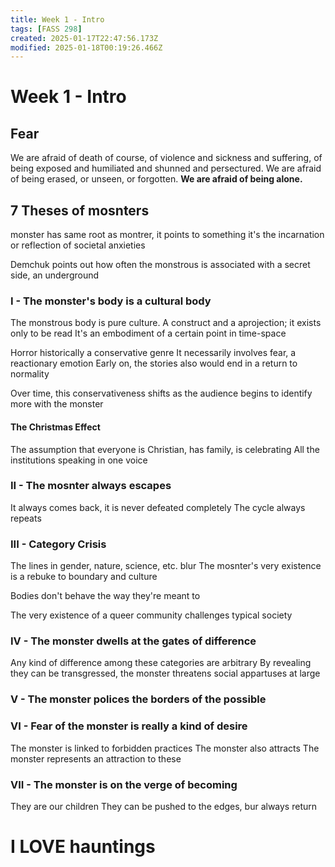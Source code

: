 ```yaml
---
title: Week 1 - Intro
tags: [FASS 298]
created: 2025-01-17T22:47:56.173Z
modified: 2025-01-18T00:19:26.466Z
---
```


# Week 1 - Intro

## Fear
We are afraid of death of course, of violence and sickness and suffering, of being exposed and humiliated and shunned and persectured. We are afraid of being erased, or unseen, or forgotten. **We are afraid of being alone.**

## 7 Theses of mosnters
monster has same root as montrer, it points to something
it's the incarnation or reflection of societal anxieties

Demchuk points out how often the monstrous is associated with a secret side, an underground


### I - The monster's body is a cultural body
The monstrous body is pure culture. A construct and a aprojection; it exists only to be read
It's an embodiment of a certain point in time-space

Horror historically a conservative genre
It necessarily involves fear, a reactionary emotion
Early on, the stories also would end in a return to normality

Over time, this conservativeness shifts as the audience begins to identify more with the monster

#### The Christmas Effect
The assumption that everyone is Christian, has family, is celebrating
All the institutions speaking in one voice

### II - The mosnter always escapes
It always comes back, it is never defeated completely
The cycle always repeats

### III - Category Crisis
The lines in gender, nature, science, etc. blur
The mosnter's very existence is a rebuke to boundary and culture

Bodies don't behave the way they're meant to

The very existence of a queer community challenges typical society

### IV - The monster dwells at the gates of difference
Any kind of difference among these categories are arbitrary
By revealing they can be transgressed, the monster threatens social appartuses at large

### V - The monster polices the borders of the possible

### VI - Fear of the monster is really a kind of desire
The monster is linked to forbidden practices 
The monster also attracts
The monster represents an attraction to these 

### VII - The monster is on the verge of becoming
They are our children
They can be pushed to the edges, bur always return


# I LOVE hauntings

#
